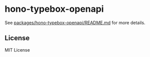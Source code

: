 # hono-typebox-openapi

See [packages/hono-typebox-openapi/README.md](packages/hono-typebox-openapi/README.md) for more details.

## License

MIT License

